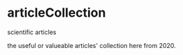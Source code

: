# articleCollection
scientific articles

the useful or valueable articles' collection here from 2020.
